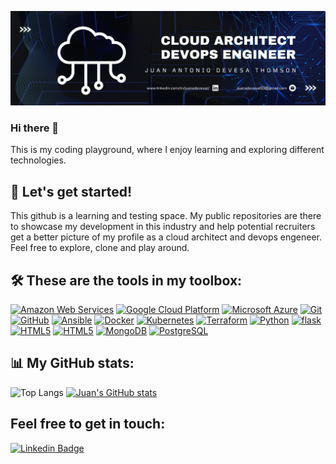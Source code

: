 <!--
**juanadevesat/juanadevesat** is a ✨ _special_ ✨ repository because its `README.md` (this file) appears on your GitHub profile.

Here are some ideas to get you started:

- 🔭 I’m currently working on ...
- 🌱 I’m currently learning ...
- 👯 I’m looking to collaborate on ...
- 🤔 I’m looking for help with ...
- 💬 Ask me about ...
- 📫 How to reach me: ...
- 😄 Pronouns: ...
- ⚡ Fun fact: ...
-->

![Animated banner](<img/GitHub Banner.png>)

### Hi there 👋

This is my coding playground, where I enjoy learning and exploring different technologies. 

## 🚀 Let's get started! 

This github is a learning and testing space. My public repositories are there to showcase my development in this industry and help potential recruiters get a better picture of my profile as a cloud architect and devops engeneer. Feel free to explore, clone and play around.

## 🛠️ These are the tools in my toolbox:

<a href="https://aws.amazon.com/"><img src="https://img.shields.io/badge/Amazon_AWS-232F3E?style=for-the-badge&logo=amazon-aws&logoColor=white" height="30" alt="Amazon Web Services"></a>
<a href="https://cloud.google.com/"><img src="https://img.shields.io/badge/Google_Cloud-4285F4?style=for-the-badge&logo=google-cloud&logoColor=white" height="30" alt="Google Cloud Platform"></a>
<a href="https://azure.microsoft.com/"><img src="https://img.shields.io/badge/Microsoft_Azure-0089D6?style=for-the-badge&logo=microsoft-azure&logoColor=white" height="30" alt="Microsoft Azure"></a>
<a href="https://git-scm.com/"><img src="https://img.shields.io/badge/-Git-F05032?style=for-the-badge&logo=git&logoColor=white" height="30" alt="Git"></a>
<a href="https://github.com/"><img src="https://img.shields.io/badge/-GitHub-181717?style=for-the-badge&logo=github&logoColor=white" height="30" alt="GitHub"></a>
<a href="https://www.ansible.com/"><img src="https://img.shields.io/badge/Ansible-EE0000?style=for-the-badge&logo=ansible&logoColor=white" height="30" alt="Ansible"></a>
<a href="https://www.docker.com/"><img src="https://img.shields.io/badge/-Docker-2496ED?style=for-the-badge&logo=docker&logoColor=white" height="30" alt="Docker"></a>
<a href="https://kubernetes.io/"><img src="https://img.shields.io/badge/Kubernetes-326CE5?style=for-the-badge&logo=kubernetes&logoColor=white" height="30" alt="Kubernetes"></a>
<a href="https://www.terraform.io/"><img src="https://img.shields.io/badge/Terraform-623CE4?style=for-the-badge&logo=terraform&logoColor=white" height="30" alt="Terraform"></a>
<a href="https://www.python.org/"><img src="https://img.shields.io/badge/-Python-3776AB?style=for-the-badge&logo=python&logoColor=white" height="30" alt="Python"></a>
<a href="https://flask.palletsprojects.com/en/3.0.x/"><img src="https://img.shields.io/badge/flask-%23000.svg?style=for-the-badge&logo=flask&logoColor=white" height="30" alt="flask"></a>
<a href="https://developer.mozilla.org/en-US/docs/Web/Guide/HTML/HTML5"><img src="https://img.shields.io/badge/-HTML5-E34F26?style=for-the-badge&logo=html5&logoColor=white" height="30" alt="HTML5"></a>
<a href="https://developer.mozilla.org/es/docs/Web/CSS"><img src="https://img.shields.io/badge/css3-%231572B6.svg?style=for-the-badge&logo=css3&logoColor=white" height="30" alt="HTML5"></a>
<a href="https://www.mongodb.com/"><img src="https://img.shields.io/badge/-MongoDB-47A248?style=for-the-badge&logo=mongodb&logoColor=white" height="30" alt="MongoDB"></a>
<a href="https://www.postgresql.org/"><img src="https://img.shields.io/badge/-PostgreSQL-336791?style=for-the-badge&logo=postgresql&logoColor=white" height="30" alt="PostgreSQL"></a>

<!--Badges: https://github.com/Ileriayo/markdown-badges-->

## 📊 My GitHub stats:

![Top Langs](https://github-readme-stats.vercel.app/api/top-langs/?username=juanadevesat&layout=compact) 
[![Juan's GitHub stats](https://github-readme-stats.vercel.app/api?username=juanadevesat&show_icons=true&theme=radical)](https://github.com/juanadevesat)

## Feel free to get in touch:

[![Linkedin Badge](https://www.vectorlogo.zone/logos/linkedin/linkedin-icon.svg)](https://www.linkedin.com/in/juanadevesat/)
